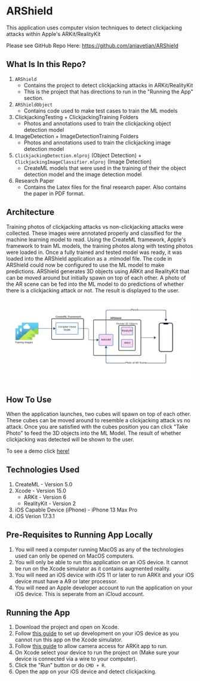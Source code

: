 # ARShield

This application uses computer vision techniques to detect clickjacking attacks within Apple's ARKit/RealityKit

Please see GitHub Repo Here: https://github.com/aniavetian/ARShield

## What Is In this Repo?

1. `ARShield`
   - Contains the project to detect clickjacking attacks in ARKit/RealityKit
   - This is the project that has directions to run in the "Running the App" section.
2. `ARShieldObject`
   - Contains code used to make test cases to train the ML models
3. ClickjackingTesting + ClickjackingTraining Folders
   - Photos and annotations used to train the clickjacking object detection model
4. ImageDetection + ImageDetectionTraining Folders
   - Photos and annotations used to train the clickjacking image detection model
5. `ClickjackingDetection.mlproj` (Object Detection) + `ClickjackingImageClassifier.mlproj` (Image Detection)
   - CreateML models that were used in the training of their the object detection model and the image detection model
5. Research Paper
   - Contains the Latex files for the final research paper. Also contains the paper in PDF format.

## Architecture

Training photos of clickjacking attacks vs non-clickjacking attacks were collected. These images were annotated properly and classified for the machine learning model to read. Using the CreateML framework, Apple's framework to train ML models, the training photos along with testing photos were loaded in. Once a fully trained and tested model was ready, it was loaded into the ARShield application as a .mlmodel file. The code in ARShield could now be configured to use the ML model to make predictions. ARShield generates 3D objects using ARKit and RealityKit that can be moved around but initially spawn on top of each other. A photo of the AR scene can be fed into the ML model to do predictions of whether there is a clickjacking attack or not. The result is displayed to the user.

![ARShield Architecture](ARShieldArch.png)

## How To Use

When the application launches, two cubes will spawn on top of each other. These cubes can be moved around to resemble a clickjacking attack vs no attack. Once you are satisfied with the cubes position you can click "Take Photo" to feed the 3D objects into the ML Model. The result of whether clickjacking was detected will be shown to the user.

To see a demo click [here!](https://drive.google.com/file/d/1eJTEqjk00r1rjFFFAXIO7ilAIvJjso_m/view?resourcekey)

## Technologies Used

1. CreateML - Version 5.0
2. Xcode - Version 15.0
   - ARKit - Version 6
   - RealityKit - Version 2
3. iOS Capable Device (iPhone) - iPhone 13 Max Pro
4. iOS Verion 17.3.1

## Pre-Requisites to Running App Locally

1. You will need a computer running MacOS as any of the technologies used can only be opened on MacOS computers.
2. You will only be able to run this application on an iOS device. It cannot be run on the Xcode simulator as it contains augmented reality.
3. You will need an iOS device with iOS 11 or later to run ARKit and your iOS device must have a A9 or later processor.
4. You will need an Apple developer account to run the application on your iOS device. This is seperate from an iCloud account.

## Running the App

1. Download the project and open on Xcode.
2. Follow [this guide](https://developer.apple.com/documentation/xcode/running-your-app-in-simulator-or-on-a-device) to set up development on your iOS device as you cannot run this app on the Xcode simulator.
3. Follow [this guide](https://developer.apple.com/documentation/arkit/verifying_device_support_and_user_permission#) to allow camera access for ARKit app to run.
4. On Xcode select your device to run the project on (Make sure your device is connected via a wire to your computer).
5. Click the "Run" button or do `CMD + R`.
6. Open the app on your iOS device and detect clickjacking.

